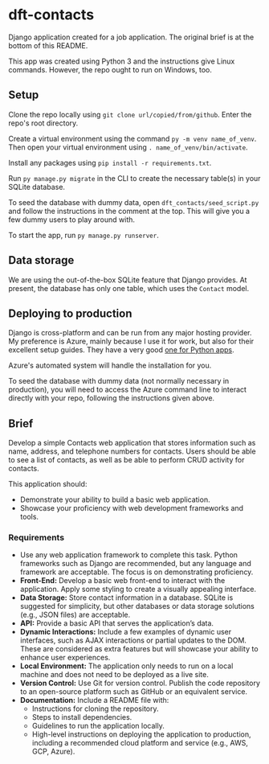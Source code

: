 # dft-contacts

Django application created for a job application. The original brief is at the bottom of this README.

This app was created using Python 3 and the instructions give Linux commands. However, the repo ought to run on Windows, too.

## Setup

Clone the repo locally using `git clone url/copied/from/github`. Enter the repo's root directory.

Create a virtual environment using the command `py -m venv name_of_venv`. Then open your virtual environment using `. name_of_venv/bin/activate`.

Install any packages using `pip install -r requirements.txt`.

Run `py manage.py migrate` in the CLI to create the necessary table(s) in your SQLite database.

To seed the database with dummy data, open `dft_contacts/seed_script.py` and follow the instructions in the comment at the top. This will give you a few dummy users to play around with.

To start the app, run `py manage.py runserver`.

## Data storage

We are using the out-of-the-box SQLite feature that Django provides. At present, the database has only one table, which uses the `Contact` model.

## Deploying to production

Django is cross-platform and can be run from any major hosting provider. My preference is Azure, mainly because I use it for work, but also for their excellent setup guides. They have a very good [one for Python apps](https://learn.microsoft.com/en-us/azure/app-service/quickstart-python?tabs=flask%2Cwindows%2Cazure-cli%2Cazure-cli-deploy%2Cdeploy-instructions-azportal%2Cterminal-bash%2Cdeploy-instructions-zip-azcli#create-a-web-app-in-azure).

Azure's automated system will handle the installation for you.

To seed the database with dummy data (not normally necessary in production), you will need to access the Azure command line to interact directly with your repo, following the instructions given above.

## Brief

Develop a simple Contacts web application that stores information such as name, address, and telephone numbers for contacts. Users should be able to see a list of contacts, as well as be able to perform CRUD activity for contacts.

This application should:

- Demonstrate your ability to build a basic web application.
- Showcase your proficiency with web development frameworks and tools.

### Requirements

- Use any web application framework to complete this task. Python frameworks such as Django are recommended, but any language and framework are acceptable. The focus is on demonstrating proficiency.
- **Front-End:** Develop a basic web front-end to interact with the application. Apply some styling to create a visually appealing interface.
- **Data Storage:** Store contact information in a database. SQLite is suggested for simplicity, but other databases or data storage solutions (e.g., JSON files) are acceptable.
- **API:** Provide a basic API that serves the application’s data.
- **Dynamic Interactions:** Include a few examples of dynamic user interfaces, such as AJAX interactions or partial updates to the DOM. These are considered as extra features but will showcase your ability to enhance user experiences.
- **Local Environment:** The application only needs to run on a local machine and does not need to be deployed as a live site.
- **Version Control:** Use Git for version control. Publish the code repository to an open-source platform such as GitHub or an equivalent service.
- **Documentation:** Include a README file with:
  - Instructions for cloning the repository.
  - Steps to install dependencies.
  - Guidelines to run the application locally.
  - High-level instructions on deploying the application to production, including a recommended cloud platform and service (e.g., AWS, GCP, Azure).
